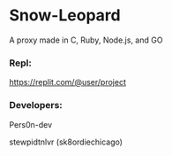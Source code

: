 # Snow-Leopard
A proxy made in C, Ruby, Node.js, and GO

### Repl:

https://replit.com/@user/project

### Developers:

Pers0n-dev

stewpidtnlvr (sk8ordiechicago)
